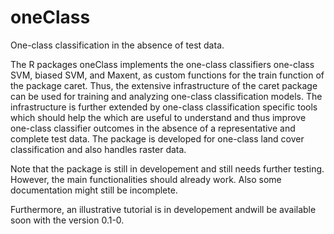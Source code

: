 oneClass
========

One-class classification in the absence of test data.

The R packages oneClass implements the one-class classifiers one-class SVM, biased SVM, and Maxent, as custom functions for the train function of the package caret. Thus, the extensive infrastructure of the caret package can be used for training and analyzing one-class classification models. The infrastructure is further extended by one-class classification specific tools which should help the which are useful to understand and thus improve one-class classifier outcomes in the absence of a representative and complete test data. 
The package is developed for one-class land cover classification and also handles raster data.

Note that the package is still in developement and still needs further testing. However, the main functionalities should already work. 
Also some documentation might still be incomplete.

Furthermore, an illustrative tutorial is in developement andwill be available soon with the version 0.1-0.
